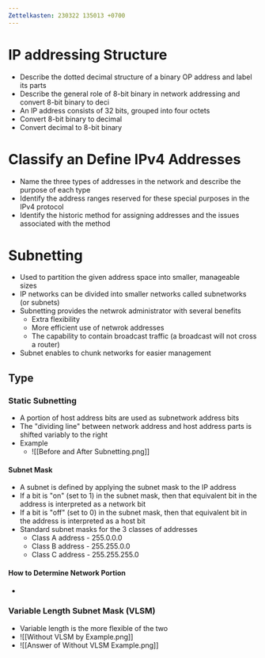 ```yaml
---
Zettelkasten: 230322 135013 +0700
---
```

# IP addressing Structure
* Describe the dotted decimal structure of a binary OP address and label its parts
* Describe the general role of 8-bit binary in network addressing and convert 8-bit binary to deci
* An IP address consists of 32 bits, grouped into four octets
* Convert 8-bit binary to decimal
* Convert decimal to 8-bit binary

# Classify an Define IPv4 Addresses
* Name the three types of addresses in the network and describe the purpose of each type
* Identify the address ranges reserved for these special purposes in the IPv4 protocol
* Identify the historic method for assigning addresses and the issues associated with the method

# Subnetting
* Used to partition the given address space into smaller, manageable sizes
* IP networks can be divided into smaller networks called subnetworks (or subnets)
* Subnetting provides the netwrok administrator with several benefits
	* Extra flexibility
	* More efficient use of netwrok addresses
	* The capability to contain broadcast traffic (a broadcast will not cross a router)
* Subnet enables to chunk networks for easier management
## Type
### Static Subnetting
* A portion of host address bits are used as subnetwork address bits
* The "dividing line" between network address and host address parts is shifted variably to the right
* Example
	* ![[Before and After Subnetting.png]]
#### Subnet Mask
* A subnet is defined by applying the subnet mask to the IP address
* If a bit is "on" (set to 1) in the subnet mask, then that equivalent bit in the address is interpreted as a network bit
* If a bit is "off" (set to 0) in the subnet mask, then that equivalent bit in the address is interpreted as a host bit
* Standard subnet masks for the 3 classes of addresses
	* Class A address - 255.0.0.0
	* Class B address - 255.255.0.0
	* Class C address - 255.255.255.0

#### How to Determine Network Portion
* 
### Variable Length Subnet Mask (VLSM)
* Variable length is the more flexible of the two
* ![[Without VLSM by Example.png]]
* ![[Answer of Without VLSM Example.png]]

	